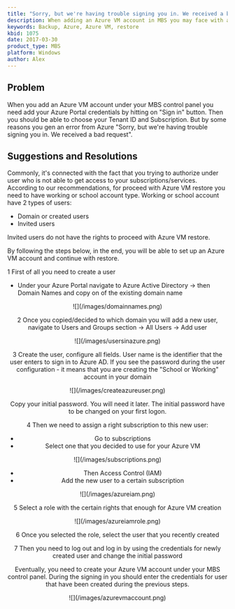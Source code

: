 ```yaml
---
title: "Sorry, but we're having trouble signing you in. We received a bad request"
description: When adding an Azure VM account in MBS you may face with an error "Sorry, but we're having trouble signing you in. We received a bad request"
keywords: Backup, Azure, Azure VM, restore
kbid: 1075
date: 2017-03-30
product_type: MBS
platform: Windows
author: Alex
---
```


## Problem

When you add an Azure VM account under your MBS control panel you need add your Azure Portal credentials by hitting on "Sign in" button. Then you should be able to choose your Tenant ID and Subscription. But by some reasons you gen an error from Azure "Sorry, but we're having trouble signing you in. We received a bad request".

## Suggestions and Resolutions

Commonly, it's connected with the fact that you trying to authorize under user who is not able to get access to your subscriptions/services. According to our recommendations, for proceed with Azure VM restore you need to have working or school account type. Working or school account have 2 types of users:
* Domain or created users
* Invited users

Invited users do not have the rights to proceed with Azure VM restore.

By following the steps below, in the end, you will be able to set up an Azure VM account and continue with restore.

1 First of all you need to create a user

  * Under your Azure Portal navigate to Azure Active Directory -> then Domain Names and copy on of the existing domain name

<center>
![](/images/domainnames.png)

2 Once you copied/decided to which domain you will add a new user, navigate to Users and Groups section -> All Users -> Add user

<center>
![](/images/usersinazure.png)

3 Create the user, configure all fields. User name is the identifier that the user enters to sign in to Azure AD. If you see the password during the user configuration - it means that you are creating the "School or Working" account in your domain

<center>
 ![](/images/createazureuser.png)

Copy your initial password. You will need it later. The initial password have to be changed on your first logon.

4 Then we need to assign a right subscription to this new user:
  * Go to subscriptions
  * Select one that you decided to use for your Azure VM
  <center>
  ![](/images/subscriptions.png)

  * Then Access Control (IAM)
  * Add the new user to a certain subscription

  <center>
  ![](/images/azureiam.png)

5 Select a role with the certain rights that enough for Azure VM creation

<center>
![](/images/azureiamrole.png)

6 Once you selected the role, select the user that you recently created

7 Then you need to log out and log in by using the credentials for newly created user and change the initial password

Eventually, you need to create your Azure VM account under your MBS control panel. During the signing in you should enter the credentials for user that have been created during the previous steps.

<center>
![](/images/azurevmaccount.png)
